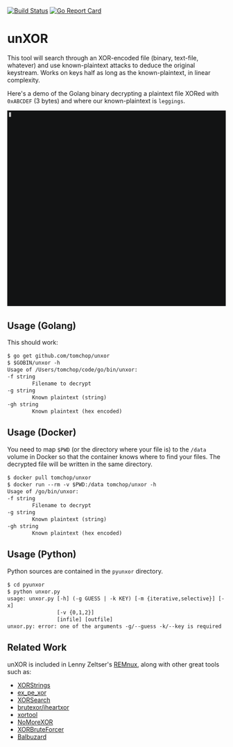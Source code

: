 [![Build Status](https://travis-ci.com/tomchop/unxor.svg?branch=master)](https://travis-ci.com/tomchop/unxor) [![Go Report Card](https://goreportcard.com/badge/github.com/tomchop/unxor)](https://goreportcard.com/report/github.com/tomchop/unxor)

# unXOR

This tool will search through an XOR-encoded file (binary, text-file, whatever)
and use known-plaintext attacks to deduce the original keystream. Works on keys
half as long as the known-plaintext, in linear complexity.

Here's a demo of the Golang binary decrypting a plaintext file XORed with
`0xABCDEF` (3 bytes) and where our known-plaintext is `leggings`.

![demo](demo.gif)

## Usage (Golang)

This should work:

    $ go get github.com/tomchop/unxor
    $ $GOBIN/unxor -h
    Usage of /Users/tomchop/code/go/bin/unxor:
    -f string
            Filename to decrypt
    -g string
            Known plaintext (string)
    -gh string
            Known plaintext (hex encoded)

## Usage (Docker)

You need to map `$PWD` (or the directory where your file is) to the `/data`
volume in Docker so that the container knows where to find your files. The
decrypted file will be written in the same directory.

    $ docker pull tomchop/unxor
    $ docker run --rm -v $PWD:/data tomchop/unxor -h
    Usage of /go/bin/unxor:
    -f string
            Filename to decrypt
    -g string
            Known plaintext (string)
    -gh string
            Known plaintext (hex encoded)

## Usage (Python)

Python sources are contained in the `pyunxor` directory.

    $ cd pyunxor
    $ python unxor.py
    usage: unxor.py [-h] (-g GUESS | -k KEY) [-m {iterative,selective}] [-x]
                    [-v {0,1,2}]
                    [infile] [outfile]
    unxor.py: error: one of the arguments -g/--guess -k/--key is required


## Related Work

unXOR is included in Lenny Zeltser's [REMnux](http://zeltser.com/remnux/), along with other great tools such as:

* [XORStrings](http://blog.didierstevens.com/2013/04/15/new-tool-xorstrings/)
* [ex_pe_xor](http://hooked-on-mnemonics.blogspot.com/2014/04/expexorpy.html)
* [XORSearch](http://blog.didierstevens.com/programs/xorsearch/)
* [brutexor/iheartxor](http://hooked-on-mnemonics.blogspot.com/p/iheartxor.html)
* [xortool](https://github.com/hellman/xortool)
* [NoMoreXOR](https://github.com/hiddenillusion/NoMoreXOR)
* [XORBruteForcer](http://eternal-todo.com/category/bruteforce)
* [Balbuzard](https://bitbucket.org/decalage/balbuzard/wiki/Home)
